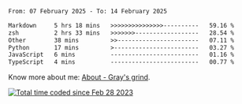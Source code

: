 <!--START_SECTION:waka-->

```txt
From: 07 February 2025 - To: 14 February 2025

Markdown     5 hrs 18 mins   >>>>>>>>>>>>>>>----------   59.16 %
zsh          2 hrs 33 mins   >>>>>>>------------------   28.54 %
Other        38 mins         >>-----------------------   07.11 %
Python       17 mins         >------------------------   03.27 %
JavaScript   6 mins          -------------------------   01.16 %
TypeScript   4 mins          -------------------------   00.77 %
```

<!--END_SECTION:waka-->

<!-- [![grayxu's github stats](https://github-readme-stats.vercel.app/api?username=grayxu&count_private=true&show_icons=true)](https://github.com/grayxu) -->

Know more about me: [About - Gray's grind](https://www.grayxu.cn/).
<p align="left">
  <a href="https://wakatime.com/@c69eb31e-43a1-463f-8968-c3449e386f57"><img src="https://wakatime.com/badge/user/c69eb31e-43a1-463f-8968-c3449e386f57.svg" title="Total time coded since Feb 28 2023" /></a>
</p>

